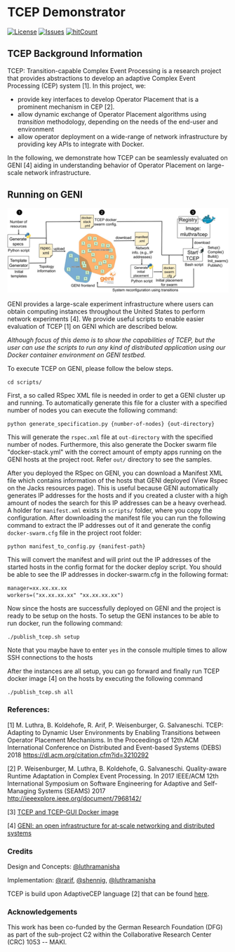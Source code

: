 # TCEP Demonstrator

[![License](https://img.shields.io/github/license/luthramanisha/TCEP-Demo.svg)](https://github.com/luthramanisha/TCEP-Demo)
[![Issues](https://img.shields.io/github/issues/luthramanisha/TCEP-Demo.svg)](https://github.com/luthramanisha/TCEP-Demo)
[![hitCount](http://hits.dwyl.io/luthramanisha/TCEP-Demo.svg)](http://hits.dwyl.io/luthramanisha/TCEP-Demo)

## TCEP Background Information
TCEP: Transition-capable Complex Event Processing is a research project that provides abstractions to develop an adaptive Complex Event Processing (CEP) system [1]. In this project, we: 
* provide key interfaces to develop Operator Placement that is a prominent mechanism in CEP [2]. 
* allow dynamic exchange of Operator Placement algorithms using *transition* methodology, depending on the needs of the end-user and environment 
* allow operator deployment on a wide-range of network infrastructure by providing key APIs to integrate with Docker.

In the following, we demonstrate how TCEP can be seamlessly evaluated on GENI [4] aiding in understanding behavior of Operator Placement on large-scale network infrastructure. 

## Running on GENI
![TCEP on GENI workflow](/figures/Workflow.JPG)

GENI provides a large-scale experiment infrastructure where users can obtain computing instances throughout the United States to perform network experiments [4].
We provide useful scripts to enable easier evaluation of TCEP [1] on GENI which are described below. 

*Although focus of this demo is to show the capabilities of TCEP, but the user can use the scripts to run *any* kind of distributed application using our Docker container environment on GENI testbed.*

To execute TCEP on GENI, please follow the below steps.

```
cd scripts/
```

First, a so called RSpec XML file is needed in order to get a GENI cluster up and running. To automatically generate this file for a cluster with a specified number of nodes you can execute the following command:

```
python generate_specification.py {number-of-nodes} {out-directory}
```

This will generate the `rspec.xml` file at `out-directory` with the specified number of nodes. Furthermore, this also generate the Docker swarm file "docker-stack.yml" with the correct amount of empty apps running on the GENI hosts at the project root. Refer `out/` directory to see the samples. 

After you deployed the RSpec on GENI, you can download a Manifest XML file which contains information of the hosts that GENI deployed (View Rspec on the Jacks resources page). This is useful because GENI automatically generates IP addresses for the hosts and if you created a cluster with a high amount of nodes the search for this IP addresses can be a heavy overhead. A holder for `manifest.xml` exists in `scripts/` folder, where you copy the configuration.
After downloading the manifest file you can run the following command to extract the IP addresses out of it and generate the config `docker-swarm.cfg` file in the project root folder:

```
python manifest_to_config.py {manifest-path}
```

This will convert the manifest and will print out the IP addresses of the started hosts in the config format for the docker deploy script. You should be able to see the IP addresses in docker-swarm.cfg in the following format: 

```
manager=xx.xx.xx.xx
workers=("xx.xx.xx.xx" "xx.xx.xx.xx")
```

Now since the hosts are successfully deployed on GENI and the project is ready to be setup on the hosts. To setup the GENI instances to be able to run docker, run the following command:

```
./publish_tcep.sh setup
```

Note that you maybe have to enter `yes` in the console multiple times to allow SSH connections to the hosts

After the instances are all setup, you can go forward and finally run TCEP docker image [4] on the hosts by executing the following command

```
./publish_tcep.sh all
```

### References:

[1] M. Luthra, B. Koldehofe, R. Arif, P. Weisenburger, G. Salvaneschi. TCEP: Adapting to Dynamic User Environments by Enabling Transitions between Operator Placement Mechanisms. In the Proceedings of 12th ACM International Conference on Distributed and Event-based Systems (DEBS) 2018
https://dl.acm.org/citation.cfm?id=3210292

[2] P. Weisenburger, M. Luthra, B. Koldehofe, G. Salvaneschi. Quality-aware Runtime Adaptation in Complex Event Processing. In 2017 IEEE/ACM 12th International Symposium on Software Engineering for Adaptive and Self-Managing Systems (SEAMS) 2017
http://ieeexplore.ieee.org/document/7968142/

[3] [TCEP and TCEP-GUI Docker image](https://hub.docker.com/r/mluthra/)

[4] [GENI: an open infrastructure for at-scale networking and distributed systems](https://www.geni.net/)

### Credits
Design and Concepts: [@luthramanisha](https://github.com/luthramanisha/)

Implementation: [@rarif](https://github.com/raq154), [@shennig](https://github.com/ocastx), [@luthramanisha](https://github.com/luthramanisha/)

TCEP is build upon AdaptiveCEP language [2] that can be found [here](https://github.com/pweisenburger/AdaptiveCEP). 

### Acknowledgements

This work has been co-funded by the German Research Foundation (DFG) as part of the sub-project C2 within the Collaborative Research Center (CRC) 1053 -- MAKI.
